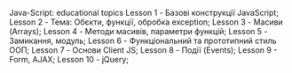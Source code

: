 Java-Script: educational topics
Lesson 1 - Базові конструкції JavaScript;
Lesson 2 - Тема: Обєкти, функції, обробка exception;
Lesson 3 - Масиви (Arrays);
Lesson 4 - Методи масивів, параметри функцій;
Lesson 5 - Замикання, модуль;
Lesson 6 - Функціональний та прототипний стиль ООП;
Lesson 7 - Основи Client JS;
Lesson 8 - Події (Events);
Lesson 9 - Form, AJAX;
Lesson 10 - jQuery;
